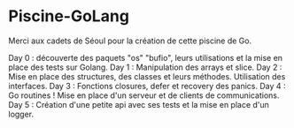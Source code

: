 # Piscine-GoLang
Merci aux cadets de Séoul pour la création de cette piscine de Go.

Day 0 : découverte des paquets "os" "bufio", leurs utilisations et la mise en place des tests sur Golang.
Day 1 : Manipulation des arrays et slice.
Day 2 : Mise en place des structures, des classes et leurs méthodes. Utilisation des interfaces.
Day 3 : Fonctions closures, defer et recovery des panics.
Day 4 : Go routines ! Mise en place d'un serveur et de clients de communications.
Day 5 : Création d'une petite api avec ses tests et la mise en place d'un logger.
 

